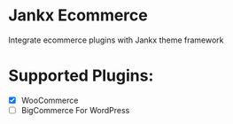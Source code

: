 Jankx Ecommerce
=

Integrate ecommerce plugins with Jankx theme framework

# Supported Plugins:

- [x] WooCommerce
- [ ] BigCommerce For WordPress
